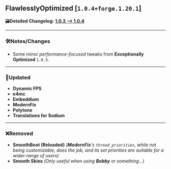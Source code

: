## FlawlesslyOptimized [`1.0.4+forge.1.20.1`]

🗃️**Detailed Changelog:** [**1.0.3 --> 1.0.4**](https://github.com/UltimatChamp/FlawlesslyOptimized/compare/1.0.3...1.0.4)

<hr>

### 🛠️Notes/Changes

- Some minor _performance-focused_ tweaks from **Exceptionally Optimized** `1.0.5`.

<hr>

### 🔄️Updated

- **Dynamic FPS**
- **e4mc**
- **Embeddium**
- **ModernFix**
- **Polytone**
- **Translations for Sodium**

<hr>

### ❌Removed

- **SmoothBoot (Reloaded)** _(**ModernFix**'s `thread_priorities`, while not being customizable, does the job, and its set priorities are suitable for a wider-range of users)_
- **Smooth Skies** _(Only useful when using **Bobby** or something...)_
